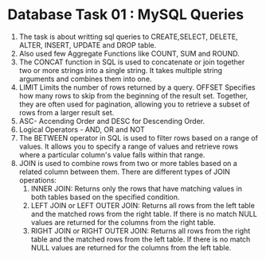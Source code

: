 # Database Task 01 : MySQL Queries

1. The task is about writting sql queries to CREATE,SELECT, DELETE, ALTER, INSERT, UPDATE and DROP table.
2. Also used few Aggregate Functions like COUNT, SUM and ROUND.
3. The CONCAT function in SQL is used to concatenate or join together two or more strings into a single string. It takes multiple string arguments and combines them into one.
4. LIMIT Limits the number of rows returned by a query. OFFSET  Specifies how many rows to skip from the beginning of the result set. Together, they are often used for pagination, allowing you to retrieve a subset of rows from a larger result set.
5. ASC- Accending Order and DESC for Descending Order.
6. Logical Operators - AND, OR and NOT
7. The BETWEEN operator in SQL is used to filter rows based on a range of values.  It allows you to specify a range of values and retrieve rows where a particular column's value falls within that range.
8.  JOIN is used to combine rows from two or more tables based on a related column between them. There are different types of JOIN operations:
    1. INNER JOIN: Returns only the rows that have matching values in both tables based on the specified condition.
    2. LEFT JOIN or LEFT OUTER JOIN: Returns all rows from the left table and the matched rows from the right table. If there is no match NULL values are returned for the columns from the right table.
    3. RIGHT JOIN or RIGHT OUTER JOIN: Returns all rows from the right table and the matched rows from the left table. If there is no match NULL values are returned for the columns from the left table.
